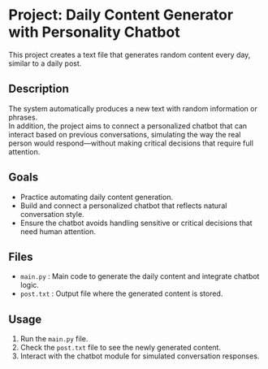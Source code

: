 # Project: Daily Content Generator with Personality Chatbot

This project creates a text file that generates random content every day, similar to a daily post.

## Description
The system automatically produces a new text with random information or phrases.  
In addition, the project aims to connect a personalized chatbot that can interact based on previous conversations, simulating the way the real person would respond—without making critical decisions that require full attention.

## Goals
- Practice automating daily content generation.  
- Build and connect a personalized chatbot that reflects natural conversation style.  
- Ensure the chatbot avoids handling sensitive or critical decisions that need human attention.  

## Files
- `main.py` : Main code to generate the daily content and integrate chatbot logic.  
- `post.txt` : Output file where the generated content is stored.  

## Usage
1. Run the `main.py` file.  
2. Check the `post.txt` file to see the newly generated content.  
3. Interact with the chatbot module for simulated conversation responses.  





